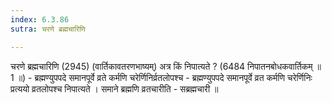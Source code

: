 ```yaml
---
index: 6.3.86
sutra: चरणे ब्रह्मचारिणि

---
```

चरणे ब्रह्मचारिणि (2945) (वार्तिकावतरणभाष्यम्) अत्र किं निपात्यते ? (6484 निपातनबोधकवार्तिकम् ॥ 1 ॥) - ब्रह्मण्युपपदे समानपूर्वे व्रते कर्मणि चरेर्णिनिर्व्रतलोपश्च - ब्रह्मण्युपपदे समानपूर्वे व्रत कर्मणि चरेर्णिनिः प्रत्ययो व्रतलोपश्च निपात्यते । समाने ब्रह्मणि व्रतचारीति  -  सब्रह्मचारी ॥